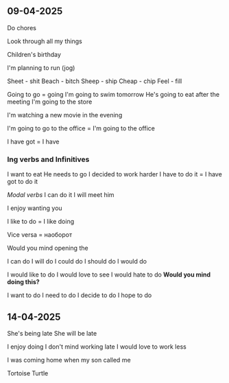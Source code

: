 
## 09-04-2025

Do chores

Look through all my things

Children's birthday

I'm planning to run (jog)

Sheet - shit
Beach - bitch
Sheep - ship
Cheap - chip
Feel - fill

Going to go = going
	I'm going to swim tomorrow
	He's going to eat after the meeting
	I'm going to the store

I'm watching a new movie in the evening

I'm going to go to the office = I'm going to the office

I have got = I have

### Ing verbs and Infinitives

I want to eat
He needs to go
I decided to work harder
I have to do it = I have got to do it


*Modal verbs*
I can do it
I will meet him

I enjoy wanting you

I like to do = I like doing

Vice versa = наоборот

Would you mind opening the 

I can do
I will do
I could do
I should do
I would do 

I would like to do
I would love to see
I would hate to do
**Would you mind doing this?** 

I want to do
I need to do
I decide to do
I hope to do

## 14-04-2025

She's being late
She will be late

I enjoy doing
I don't mind working late
I would love to work less

I was coming home when my son called me

Tortoise
Turtle
